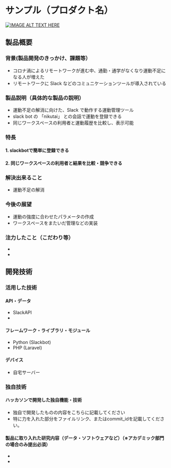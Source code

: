 # サンプル（プロダクト名）

[![IMAGE ALT TEXT HERE](https://jphacks.com/wp-content/uploads/2021/07/JPHACKS2021_ogp.jpg)](https://www.youtube.com/watch?v=LUPQFB4QyVo)

## 製品概要
### 背景(製品開発のきっかけ、課題等）
- コロナ渦によるリモートワークが進む中、通勤・通学がなくなり運動不足になる人が増えた
- リモートワークに Slack などのコミュニケーションツールが導入されている
### 製品説明（具体的な製品の説明）
- 運動不足の解消に向けた、Slack で動作する運動管理ツール
- slack bot の 「nikutai」 との会話で運動を登録できる
- 同じワークスペースの利用者と運動履歴を比較し、表示可能
### 特長
#### 1. slackbotで簡単に登録できる
#### 2. 同じワークスペースの利用者と結果を比較・競争できる

### 解決出来ること
- 運動不足の解消
### 今後の展望
- 運動の強度に合わせたパラメータの作成
- ワークスペースをまたいだ管理などの実装
### 注力したこと（こだわり等）
* 
* 

## 開発技術
### 活用した技術
#### API・データ
* SlackAPI
* 

#### フレームワーク・ライブラリ・モジュール
* Python (Slackbot)
* PHP (Laravel)

#### デバイス
* 自宅サーバー

### 独自技術
#### ハッカソンで開発した独自機能・技術
* 独自で開発したものの内容をこちらに記載してください
* 特に力を入れた部分をファイルリンク、またはcommit_idを記載してください。

#### 製品に取り入れた研究内容（データ・ソフトウェアなど）（※アカデミック部門の場合のみ提出必須）
* 
* 
